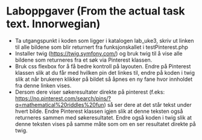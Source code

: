 # Laboppgaver (From the actual task text. Innorwegian)

* Ta utgangspunkt i koden som ligger i katalogen lab_uke3, skriv ut linken til alle bildene som blir returnert fra funksjonskallet i testPinterest.php
* Installer twig (https://twig.symfony.com/) og bruk twig til å vise alle bildene som returneres fra et søk via Pinterest klassen.
* Bruk css flexbox for å få bedre kontroll på layouten.
Endre på Pinterest klassen slik at du får med hvilken pin det linkes til, endre på koden i twig slik at når brukeren klikker på bildet så åpnes en ny fane hvor innholdet fra denne linken vises.
* Dersom dere viser søkeresultater direkte på pinterest (f.eks: https://no.pinterest.com/search/pins/?q=mathematical%20riddles%20fun) så ser dere at det står tekst under hvert bilde. Endre Pinterest klassen igjen slik at denne teksten også returneres sammen med søkeresultatet. Endre også koden i twig slik at denne teksten vises på samme måte som om en ser resultatet direkte på twig.
